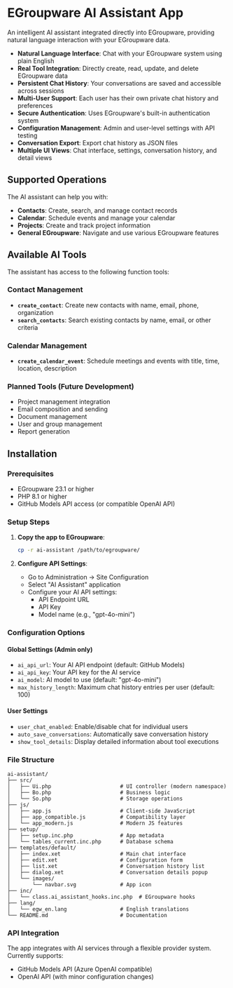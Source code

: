 # EGroupware AI Assistant App

An intelligent AI assistant integrated directly into EGroupware, providing natural language interaction with your EGroupware data.


- **Natural Language Interface**: Chat with your EGroupware system using plain English
- **Real Tool Integration**: Directly create, read, update, and delete EGroupware data
- **Persistent Chat History**: Your conversations are saved and accessible across sessions
- **Multi-User Support**: Each user has their own private chat history and preferences
- **Secure Authentication**: Uses EGroupware's built-in authentication system
- **Configuration Management**: Admin and user-level settings with API testing
- **Conversation Export**: Export chat history as JSON files
- **Multiple UI Views**: Chat interface, settings, conversation history, and detail views 

## Supported Operations

The AI assistant can help you with:
- **Contacts**: Create, search, and manage contact records
- **Calendar**: Schedule events and manage your calendar
- **Projects**: Create and track project information
- **General EGroupware**: Navigate and use various EGroupware features

## Available AI Tools

The assistant has access to the following function tools:

### Contact Management
- **`create_contact`**: Create new contacts with name, email, phone, organization
- **`search_contacts`**: Search existing contacts by name, email, or other criteria

### Calendar Management  
- **`create_calendar_event`**: Schedule meetings and events with title, time, location, description

### Planned Tools (Future Development)
- Project management integration
- Email composition and sending
- Document management
- User and group management
- Report generation

## Installation

### Prerequisites

- EGroupware 23.1 or higher
- PHP 8.1 or higher
- GitHub Models API access (or compatible OpenAI API)

### Setup Steps

1. **Copy the app to EGroupware**:
   ```bash
   cp -r ai-assistant /path/to/egroupware/
   ```


2. **Configure API Settings**:
   - Go to Administration → Site Configuration
   - Select "AI Assistant" application
   - Configure your AI API settings:
     - API Endpoint URL
     - API Key
     - Model name (e.g., "gpt-4o-mini")

### Configuration Options

#### Global Settings (Admin only)
- `ai_api_url`: Your AI API endpoint (default: GitHub Models)
- `ai_api_key`: Your API key for the AI service
- `ai_model`: AI model to use (default: "gpt-4o-mini")
- `max_history_length`: Maximum chat history entries per user (default: 100)

#### User Settings
- `user_chat_enabled`: Enable/disable chat for individual users
- `auto_save_conversations`: Automatically save conversation history
- `show_tool_details`: Display detailed information about tool executions


### File Structure
```
ai-assistant/
├── src/
│   ├── Ui.php                      # UI controller (modern namespace)
│   ├── Bo.php                      # Business logic
│   └── So.php                      # Storage operations
├── js/
│   ├── app.js                      # Client-side JavaScript
│   ├── app_compatible.js           # Compatibility layer
│   └── app_modern.js               # Modern JS features
├── setup/
│   ├── setup.inc.php               # App metadata
│   └── tables_current.inc.php      # Database schema
├── templates/default/
│   ├── index.xet                   # Main chat interface
│   ├── edit.xet                    # Configuration form
│   ├── list.xet                    # Conversation history list
│   ├── dialog.xet                  # Conversation details popup
│   └── images/
│       └── navbar.svg              # App icon
├── inc/
│   └── class.ai_assistant_hooks.inc.php  # EGroupware hooks
├── lang/
│   └── egw_en.lang                 # English translations
└── README.md                       # Documentation
```

### API Integration

The app integrates with AI services through a flexible provider system. Currently supports:
- GitHub Models API (Azure OpenAI compatible)
- OpenAI API (with minor configuration changes)




